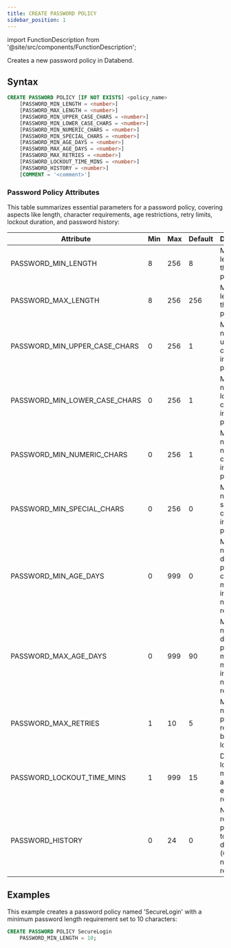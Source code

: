 ```yaml
---
title: CREATE PASSWORD POLICY
sidebar_position: 1
---
```

import FunctionDescription from '@site/src/components/FunctionDescription';

<FunctionDescription description="Introduced or updated: v1.2.283"/>

Creates a new password policy in Databend.

## Syntax

```sql
CREATE PASSWORD POLICY [IF NOT EXISTS] <policy_name>
    [PASSWORD_MIN_LENGTH = <number>]
    [PASSWORD_MAX_LENGTH = <number>]
    [PASSWORD_MIN_UPPER_CASE_CHARS = <number>]
    [PASSWORD_MIN_LOWER_CASE_CHARS = <number>]
    [PASSWORD_MIN_NUMERIC_CHARS = <number>]
    [PASSWORD_MIN_SPECIAL_CHARS = <number>]
    [PASSWORD_MIN_AGE_DAYS = <number>]
    [PASSWORD_MAX_AGE_DAYS = <number>]
    [PASSWORD_MAX_RETRIES = <number>]
    [PASSWORD_LOCKOUT_TIME_MINS = <number>]
    [PASSWORD_HISTORY = <number>]
    [COMMENT = '<comment>']
```

### Password Policy Attributes

This table summarizes essential parameters for a password policy, covering aspects like length, character requirements, age restrictions, retry limits, lockout duration, and password history:

| Attribute                     | Min | Max | Default | Description                                                                          |
|-------------------------------|-----|-----|---------|--------------------------------------------------------------------------------------|
| PASSWORD_MIN_LENGTH           | 8   | 256 | 8       | Minimum length of the password                                                       |
| PASSWORD_MAX_LENGTH           | 8   | 256 | 256     | Maximum length of the password                                                       |
| PASSWORD_MIN_UPPER_CASE_CHARS | 0   | 256 | 1       | Minimum number of uppercase characters in the password                               |
| PASSWORD_MIN_LOWER_CASE_CHARS | 0   | 256 | 1       | Minimum number of lowercase characters in the password                               |
| PASSWORD_MIN_NUMERIC_CHARS    | 0   | 256 | 1       | Minimum number of numeric characters in the password                                 |
| PASSWORD_MIN_SPECIAL_CHARS    | 0   | 256 | 0       | Minimum number of special characters in the password                                 |
| PASSWORD_MIN_AGE_DAYS         | 0   | 999 | 0       | Minimum number of days before password can be modified (0 indicates no restriction)  |
| PASSWORD_MAX_AGE_DAYS         | 0   | 999 | 90      | Maximum number of days before password must be modified (0 indicates no restriction) |
| PASSWORD_MAX_RETRIES          | 1   | 10  | 5       | Maximum number of password retries before lockout                                    |
| PASSWORD_LOCKOUT_TIME_MINS    | 1   | 999 | 15      | Duration of lockout in minutes after exceeding retries                               |
| PASSWORD_HISTORY              | 0   | 24  | 0       | Number of recent passwords to check for duplication (0 indicates no restriction)     |

## Examples

This example creates a password policy named 'SecureLogin' with a minimum password length requirement set to 10 characters:

```sql
CREATE PASSWORD POLICY SecureLogin
    PASSWORD_MIN_LENGTH = 10;
```